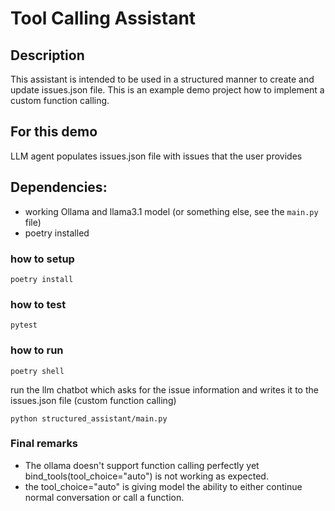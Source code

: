 # Tool Calling Assistant

## Description

This assistant is intended to be used in a structured manner to create and update issues.json file. This is an example demo project how to implement a custom function calling.

## For this demo
LLM agent populates issues.json file with issues that the user provides


## Dependencies:
- working Ollama and llama3.1 model (or something else, see the `main.py` file)
- poetry installed

### how to setup
```
poetry install
```

### how to test
```
pytest
```

### how to run
```
poetry shell
```

run the llm chatbot which asks for the issue information and writes it to the issues.json file (custom function calling)
```
python structured_assistant/main.py
```

### Final remarks
- The ollama doesn't support function calling perfectly yet bind_tools(tool_choice="auto") is not working as expected.
- the tool_choice="auto" is giving model the ability to either continue normal conversation or call a function.